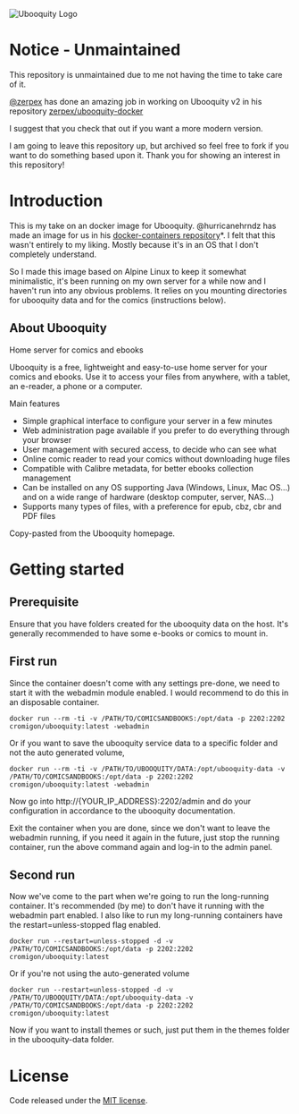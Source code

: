 ![Ubooquity Logo](http://i.imgur.com/InPPMtr.png)

# Notice - Unmaintained

This repository is unmaintained due to me not having the time to take care of it.

[@zerpex](https://github.com/zerpex) has done an amazing job in working on Ubooquity v2 in his repository [zerpex/ubooquity-docker](https://github.com/zerpex/ubooquity-docker)

I suggest that you check that out if you want a more modern version.

I am going to leave this repository up, but archived so feel free to fork if you want to do something based upon it.
Thank you for showing an interest in this repository!

# Introduction

This is my take on an docker image for Ubooquity. @hurricanehrndz has made an image for us in his [docker-containers repository](https://github.com/hurricanehrndz/docker-containers)*.
I felt that this wasn't entirely to my liking. Mostly because it's in an OS that I don't completely understand.

So I made this image based on Alpine Linux to keep it somewhat minimalistic, it's been running on my own server for a while now and I haven't run into any obvious problems.
It relies on you mounting directories for ubooquity data and for the comics (instructions below).


## About Ubooquity

Home server for comics and ebooks

Ubooquity is a free, lightweight and easy-to-use home server for your comics and ebooks. Use it to access your files from anywhere, with a tablet, an e-reader, a phone or a computer.

Main features
* Simple graphical interface to configure your server in a few minutes
* Web administration page available if you prefer to do everything through your browser
* User management with secured access, to decide who can see what
* Online comic reader to read your comics without downloading huge files
* Compatible with Calibre metadata, for better ebooks collection management
* Can be installed on any OS supporting Java (Windows, Linux, Mac OS...) and on a wide range of hardware (desktop computer, server, NAS...)
* Supports many types of files, with a preference for epub, cbz, cbr and PDF files

Copy-pasted from the Ubooquity homepage.

# Getting started

## Prerequisite

Ensure that you have folders created for the ubooquity data on the host.
It's generally recommended to have some e-books or comics to mount in.

## First run

Since the container doesn't come with any settings pre-done, we need to start it with the webadmin module enabled.
I would recommend to do this in an disposable container.

```
docker run --rm -ti -v /PATH/TO/COMICSANDBOOKS:/opt/data -p 2202:2202 cromigon/ubooquity:latest -webadmin
```

Or if you want to save the ubooquity service data to a specific folder and not the auto generated volume,

```
docker run --rm -ti -v /PATH/TO/UBOOQUITY/DATA:/opt/ubooquity-data -v /PATH/TO/COMICSANDBOOKS:/opt/data -p 2202:2202 cromigon/ubooquity:latest -webadmin
```

Now go into http://{YOUR_IP_ADDRESS}:2202/admin and do your configuration in accordance to the ubooquity documentation.

Exit the container when you are done, since we don't want to leave the webadmin running, if you need it again in the future, just stop the running container, run the above command again and log-in to the admin panel.

## Second run

Now we've come to the part when we're going to run the long-running container. It's recommended (by me) to don't have it running with the webadmin part enabled. I also like to run my long-running containers have the restart=unless-stopped flag enabled.

```
docker run --restart=unless-stopped -d -v /PATH/TO/COMICSANDBOOKS:/opt/data -p 2202:2202 cromigon/ubooquity:latest
```

Or if you're not using the auto-generated volume

```
docker run --restart=unless-stopped -d -v /PATH/TO/UBOOQUITY/DATA:/opt/ubooquity-data -v /PATH/TO/COMICSANDBOOKS:/opt/data -p 2202:2202 cromigon/ubooquity:latest
```

Now if you want to install themes or such, just put them in the themes folder in the ubooquity-data folder.


# License

Code released under the [MIT license](./LICENSE).
